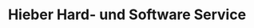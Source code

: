 ---
title: "Hieber Hard- und Software Service"
url: /haldensleben/hieber-hard-und-software-service/
shop: Computer
---